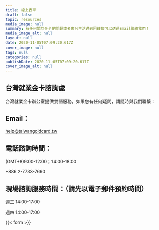 ```yaml
---
title: 線上表單
draft: false
topic: resources
media_image: null
summary: 有任何關於金卡的問題或者來台生活遇到困難都可以透過Email聯絡我們！
media_image_alt: null
layout: null
date: 2020-11-05T07:09:20.617Z
cover_image: null
tags: null
categories: null
publishDate: 2020-11-05T07:09:20.617Z
cover_image_alt: null
---
```

## 台灣就業金卡諮詢處

台灣就業金卡辦公室提供雙語服務，如果您有任何疑問，請隨時與我們聯繫：

## Email：

help@taiwangoldcard.tw

## 電話諮詢時間：

(GMT+8)9:00-12:00；14:00-18:00

+886 2-7733-7660

## 現場諮詢服務時間：（請先以電子郵件預約時間）

週三 14:00-17:00

週四 14:00-17:00

{{< form >}}